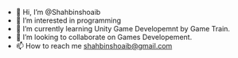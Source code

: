 - 👋 Hi, I’m @Shahbinshoaib
- 👀 I’m interested in programming
- 🌱 I’m currently learning Unity Game Developemnt by Game Train.
- 💞️ I’m looking to collaborate on Games Developement.
- 📫 How to reach me shahbinshoaib@gmail.com

<!---
Shahbinshoaib/Shahbinshoaib is a ✨ special ✨ repository because its `README.md` (this file) appears on your GitHub profile.
You can click the Preview link to take a look at your changes.
--->
